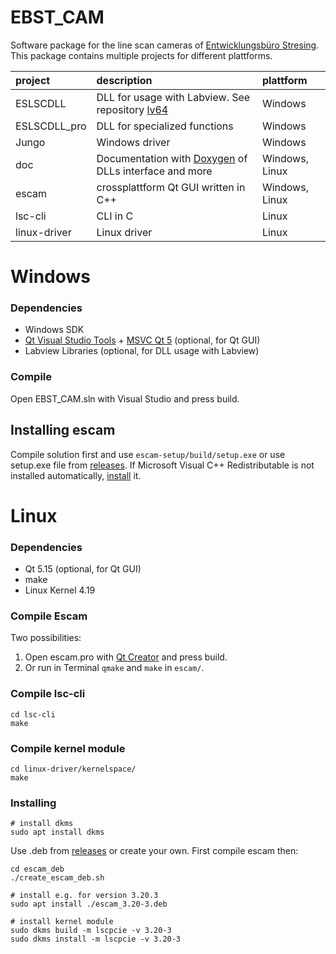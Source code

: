 # EBST_CAM
Software package for the line scan cameras of [Entwicklungsbüro Stresing](http://stresing.de). This package contains multiple projects for different plattforms.

project         | description                           | plattform
:---            | :---                                  | :---
ESLSCDLL        | DLL for usage with Labview. See repository [lv64](https://github.com/Entwicklungsburo-Stresing/lv64) | Windows
ESLSCDLL_pro    | DLL for specialized functions         | Windows
Jungo           | Windows driver                        | Windows
doc             | Documentation with [Doxygen](https://www.doxygen.nl/) of DLLs interface and more  | Windows, Linux
escam           | crossplattform Qt GUI written in C++  | Windows, Linux
lsc-cli         | CLI in C                              | Linux
linux-driver    | Linux driver                          | Linux

# Windows

### Dependencies
* Windows SDK
* [Qt Visual Studio Tools](https://marketplace.visualstudio.com/items?itemName=TheQtCompany.QtVisualStudioTools2019) + [MSVC Qt 5](https://www.qt.io/download) (optional, for Qt GUI)
* Labview Libraries (optional, for DLL usage with Labview)

### Compile
Open EBST_CAM.sln with Visual Studio and press build.

## Installing escam
Compile solution first and use `escam-setup/build/setup.exe` or use setup.exe file from [releases](https://github.com/Entwicklungsburo-Stresing/EBST_CAM/releases).
If Microsoft Visual C++ Redistributable is not installed automatically, [install](https://aka.ms/vs/16/release/vc_redist.x64.exe) it.

# Linux

### Dependencies
* Qt 5.15 (optional, for Qt GUI)
* make
* Linux Kernel 4.19

### Compile Escam
Two possibilities:
1. Open escam.pro with [Qt Creator](https://www.qt.io/product/development-tools) and press build.
2. Or run in Terminal `qmake` and `make` in `escam/`.

### Compile lsc-cli
```
cd lsc-cli
make
```

### Compile kernel module
```
cd linux-driver/kernelspace/
make
```

### Installing

```
# install dkms
sudo apt install dkms
```
Use .deb from [releases](https://github.com/Entwicklungsburo-Stresing/EBST_CAM/releases) or create your own. First compile escam then:
```
cd escam_deb
./create_escam_deb.sh

# install e.g. for version 3.20.3
sudo apt install ./escam_3.20-3.deb

# install kernel module
sudo dkms build -m lscpcie -v 3.20-3
sudo dkms install -m lscpcie -v 3.20-3
```


